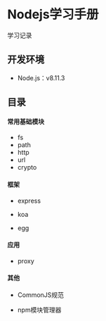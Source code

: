 # Nodejs学习手册

学习记录

## 开发环境

- Node.js：v8.11.3

## 目录

#### 常用基础模块

- fs
- path
- http
- url
- crypto

#### 框架

- express

- koa

- egg

#### 应用

- proxy

#### 其他

- CommonJS规范

- npm模块管理器







